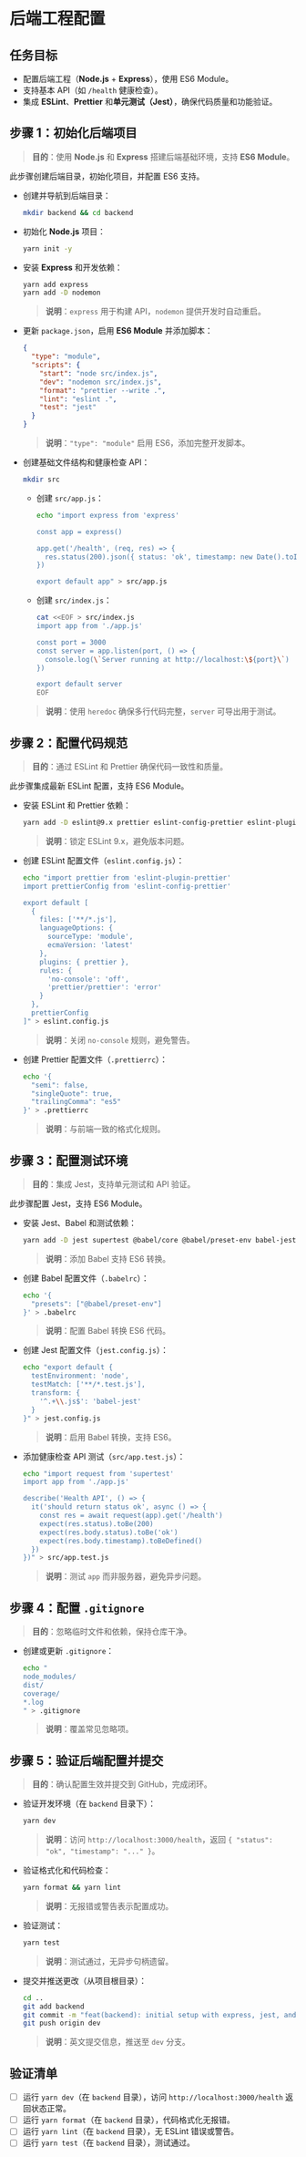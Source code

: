 # 后端工程配置

## 任务目标

- 配置后端工程（**Node.js** + **Express**），使用 ES6 Module。
- 支持基本 API（如 `/health` 健康检查）。
- 集成 **ESLint**、**Prettier** 和**单元测试（Jest）**，确保代码质量和功能验证。

## 步骤 1：初始化后端项目

> **目的**：使用 **Node.js** 和 **Express** 搭建后端基础环境，支持 **ES6 Module**。

此步骤创建后端目录，初始化项目，并配置 ES6 支持。

- 创建并导航到后端目录：

  ```bash
  mkdir backend && cd backend
  ```

- 初始化 **Node.js** 项目：

  ```bash
  yarn init -y
  ```

- 安装 **Express** 和开发依赖：

  ```bash
  yarn add express
  yarn add -D nodemon
  ```

  > **说明**：`express` 用于构建 API，`nodemon` 提供开发时自动重启。

- 更新 `package.json`，启用 **ES6 Module** 并添加脚本：

  ```json
  {
    "type": "module",
    "scripts": {
      "start": "node src/index.js",
      "dev": "nodemon src/index.js",
      "format": "prettier --write .",
      "lint": "eslint .",
      "test": "jest"
    }
  }
  ```

  > **说明**：`"type": "module"` 启用 ES6，添加完整开发脚本。

- 创建基础文件结构和健康检查 API：

  ```bash
  mkdir src
  ```

  - 创建 `src/app.js`：

    ```bash
    echo "import express from 'express'

    const app = express()

    app.get('/health', (req, res) => {
      res.status(200).json({ status: 'ok', timestamp: new Date().toISOString() })
    })

    export default app" > src/app.js
    ```

  - 创建 `src/index.js`：

    ```bash
    cat <<EOF > src/index.js
    import app from './app.js'

    const port = 3000
    const server = app.listen(port, () => {
      console.log(\`Server running at http://localhost:\${port}\`)
    })

    export default server
    EOF
    ```

  > **说明**：使用 `heredoc` 确保多行代码完整，`server` 可导出用于测试。

## 步骤 2：配置代码规范

> **目的**：通过 ESLint 和 Prettier 确保代码一致性和质量。

此步骤集成最新 ESLint 配置，支持 ES6 Module。

- 安装 ESLint 和 Prettier 依赖：

  ```bash
  yarn add -D eslint@9.x prettier eslint-config-prettier eslint-plugin-prettier
  ```

  > **说明**：锁定 ESLint 9.x，避免版本问题。

- 创建 ESLint 配置文件（`eslint.config.js`）：

  ```bash
  echo "import prettier from 'eslint-plugin-prettier'
  import prettierConfig from 'eslint-config-prettier'

  export default [
    {
      files: ['**/*.js'],
      languageOptions: {
        sourceType: 'module',
        ecmaVersion: 'latest'
      },
      plugins: { prettier },
      rules: {
        'no-console': 'off',
        'prettier/prettier': 'error'
      }
    },
    prettierConfig
  ]" > eslint.config.js
  ```

  > **说明**：关闭 `no-console` 规则，避免警告。

- 创建 Prettier 配置文件（`.prettierrc`）：

  ```bash
  echo '{
    "semi": false,
    "singleQuote": true,
    "trailingComma": "es5"
  }' > .prettierrc
  ```

  > **说明**：与前端一致的格式化规则。

## 步骤 3：配置测试环境

> **目的**：集成 Jest，支持单元测试和 API 验证。

此步骤配置 Jest，支持 ES6 Module。

- 安装 Jest、Babel 和测试依赖：

  ```bash
  yarn add -D jest supertest @babel/core @babel/preset-env babel-jest
  ```

  > **说明**：添加 Babel 支持 ES6 转换。

- 创建 Babel 配置文件（`.babelrc`）：

  ```bash
  echo '{
    "presets": ["@babel/preset-env"]
  }' > .babelrc
  ```

  > **说明**：配置 Babel 转换 ES6 代码。

- 创建 Jest 配置文件（`jest.config.js`）：

  ```bash
  echo "export default {
    testEnvironment: 'node',
    testMatch: ['**/*.test.js'],
    transform: {
      '^.+\\.js$': 'babel-jest'
    }
  }" > jest.config.js
  ```

  > **说明**：启用 Babel 转换，支持 ES6。

- 添加健康检查 API 测试（`src/app.test.js`）：

  ```bash
  echo "import request from 'supertest'
  import app from './app.js'

  describe('Health API', () => {
    it('should return status ok', async () => {
      const res = await request(app).get('/health')
      expect(res.status).toBe(200)
      expect(res.body.status).toBe('ok')
      expect(res.body.timestamp).toBeDefined()
    })
  })" > src/app.test.js
  ```

  > **说明**：测试 `app` 而非服务器，避免异步问题。

## 步骤 4：配置 `.gitignore`

> **目的**：忽略临时文件和依赖，保持仓库干净。

- 创建或更新 `.gitignore`：

  ```bash
  echo "
  node_modules/
  dist/
  coverage/
  *.log
  " > .gitignore
  ```

  > **说明**：覆盖常见忽略项。

## 步骤 5：验证后端配置并提交

> **目的**：确认配置生效并提交到 GitHub，完成闭环。

- 验证开发环境（在 `backend` 目录下）：

  ```bash
  yarn dev
  ```

  > **说明**：访问 `http://localhost:3000/health`，返回 `{ "status": "ok", "timestamp": "..." }`。

- 验证格式化和代码检查：

  ```bash
  yarn format && yarn lint
  ```

  > **说明**：无报错或警告表示配置成功。

- 验证测试：

  ```bash
  yarn test
  ```

  > **说明**：测试通过，无异步句柄遗留。

- 提交并推送更改（从项目根目录）：

  ```bash
  cd ..
  git add backend
  git commit -m "feat(backend): initial setup with express, jest, and es6 module"
  git push origin dev
  ```

  > **说明**：英文提交信息，推送至 `dev` 分支。

## 验证清单

- [ ] 运行 `yarn dev`（在 `backend` 目录），访问 `http://localhost:3000/health` 返回状态正常。
- [ ] 运行 `yarn format`（在 `backend` 目录），代码格式化无报错。
- [ ] 运行 `yarn lint`（在 `backend` 目录），无 ESLint 错误或警告。
- [ ] 运行 `yarn test`（在 `backend` 目录），测试通过。
